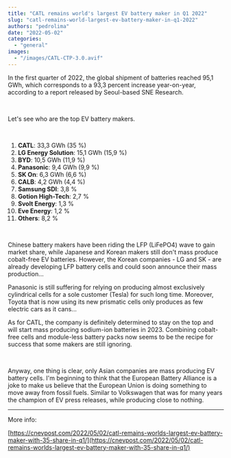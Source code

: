 ```yaml
---
title: "CATL remains world's largest EV battery maker in Q1 2022"
slug: "catl-remains-world-largest-ev-battery-maker-in-q1-2022"
authors: "pedrolima"
date: "2022-05-02"
categories: 
  - "general"
images: 
  - "/images/CATL-CTP-3.0.avif"
---
```


In the first quarter of 2022, the global shipment of batteries reached 95,1 GWh, which corresponds to a 93,3 percent increase year-on-year, according to a report released by Seoul-based SNE Research.

 

Let's see who are the top EV battery makers.

 

1. **CATL**: 33,3 GWh (35 %)
2. **LG Energy Solution**: 15,1 GWh (15,9 %)
3. **BYD**: 10,5 GWh (11,9 %)
4. **Panasonic**: 9,4 GWh (9,9 %)
5. **SK On**: 6,3 GWh (6,6 %)
6. **CALB**: 4,2 GWh (4,4 %)
7. **Samsung SDI**: 3,8 %
8. **Gotion High-Tech**: 2,7 %
9. **Svolt Energy**: 1,3 %
10. **Eve Energy**: 1,2 %
11. **Others**: 8,2 %

 

Chinese battery makers have been riding the LFP (LiFePO4) wave to gain market share, while Japanese and Korean makers still don't mass produce cobalt-free EV batteries. However, the Korean companies - LG and SK - are already developing LFP battery cells and could soon announce their mass production...

Panasonic is still suffering for relying on producing almost exclusively cylindrical cells for a sole customer (Tesla) for such long time. Moreover, Toyota that is now using its new prismatic cells only produces as few electric cars as it cans...

As for CATL, the company is definitely determined to stay on the top and will start mass producing sodium-ion batteries in 2023. Combining cobalt-free cells and module-less battery packs now seems to be the recipe for success that some makers are still ignoring.

 

Anyway, one thing is clear, only Asian companies are mass producing EV battery cells. I'm beginning to think that the European Battery Alliance is a joke to make us believe that the European Union is doing something to move away from fossil fuels. Similar to Volkswagen that was for many years the champion of EV press releases, while producing close to nothing.

---

More info:

[https://cnevpost.com/2022/05/02/catl-remains-worlds-largest-ev-battery-maker-with-35-share-in-q1/](https://cnevpost.com/2022/05/02/catl-remains-worlds-largest-ev-battery-maker-with-35-share-in-q1/)
